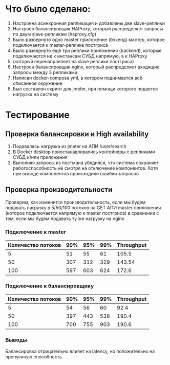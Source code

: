 # Что было сделано:
1. Настроена асинхронная репликация и добавлены две slave-реплики
2. Настроен балансировщик HAProxy, который распределяет запросы по двум slave-репликам (haproxy.cfg)
3. Было развернуто одно master приложение (бэкенд) мастер, которое подключается к master-реплике постгриса
4. Было развернуто ещё три реплики приложения (backend), которые подключаются не к инстансам СУБД напрямую, а к HAProxy 
5. (который перенаправляет на slave реплики постгриса)
5. Настроен балансировщик nginx, который распределяет входящие запросы между 3 репликами
6. Написан docker-compose.yml, в котором поднимается всё описанное окружение
7. Был составлен скрипт для jmeter, при помощи которого подается нагрузка на систему

# Тестирование
## Проверка балансировки и High availability
1. Подавалась нагрузка из jmeter на АПИ /user/search
2. В Docker desktop приостанавливались контейнеры с репликами СУБД и/или приложения
3. Выполняя запросы из постмана убедился, что система сохраняет работоспособность не смотря на отключение компонентов. Хотя при выводе компонентов происходили ошибки запросов

## Проверка производительности
Проверим, как изменится производительность, если мы будем подавать нагрузку в 5/50/100 потоков на GET АПИ master 
приложения (которое подключается напрямую к master постгриса) в сравнении с тем, если мы будем подавать ту же нагрузку
на nginx
### Подключение к master
| Количество потоков | 90% | 95% | 99% | Throughput |
|--------------------|-----|-----|-----|------------|
| 5                  |  51 | 55  |  61 | 105.5      |
| 50                 | 307 | 312 | 329 | 143.54     |
| 100                | 597 | 603 | 624 | 172.6      |

### Подключение к балансировщику
| Количество потоков | 90% | 95% | 99% | Throughput |
|--------------------|-----|-----|-----|------------|
| 5                  | 54  | 56  | 60  | 92.4       |
| 50                 | 397 | 443 | 538 | 190.4      |
| 100                | 700 | 755 | 903 | 190.6      |

### Выводы
Балансировка отрицательно влияет на latency, но положительно на пропускную способность
